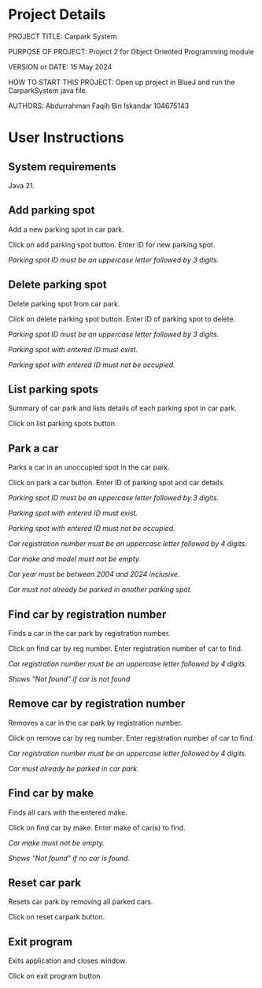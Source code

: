 # Project Details

PROJECT TITLE: Carpark System

PURPOSE OF PROJECT: Project 2 for Object Oriented Programming module

VERSION or DATE: 15 May 2024

HOW TO START THIS PROJECT: Open up project in BlueJ and run the CarparkSystem java file.

AUTHORS: Abdurrahman Faqih Bin Iskandar 104675143

# User Instructions

## System requirements

Java 21.

## Add parking spot

Add a new parking spot in car park.

Click on add parking spot button. Enter ID for new parking spot.

_Parking spot ID must be an uppercase letter followed by 3 digits._

## Delete parking spot

Delete parking spot from car park.

Click on delete parking spot button. Enter ID of parking spot to delete.

_Parking spot ID must be an uppercase letter followed by 3 digits._

_Parking spot with entered ID must exist._

_Parking spot with entered ID must not be occupied._

## List parking spots

Summary of car park and lists details of each parking spot in car park.

Click on list parking spots button.

## Park a car

Parks a car in an unoccupied spot in the car park.

Click on park a car button. Enter ID of parking spot and car details.

_Parking spot ID must be an uppercase letter followed by 3 digits._

_Parking spot with entered ID must exist._

_Parking spot with entered ID must not be occupied._

_Car registration number must be an uppercase letter followed by 4 digits._

_Car make and model must not be empty._

_Car year must be between 2004 and 2024 inclusive._

_Car must not already be parked in another parking spot._

## Find car by registration number

Finds a car in the car park by registration number.

Click on find car by reg number. Enter registration number of car to find.

_Car registration number must be an uppercase letter followed by 4 digits._

_Shows "Not found" if car is not found_

## Remove car by registration number

Removes a car in the car park by registration number.

Click on remove car by reg number. Enter registration number of car to find.

_Car registration number must be an uppercase letter followed by 4 digits._

_Car must already be parked in car park._

## Find car by make

Finds all cars with the entered make.

Click on find car by make. Enter make of car(s) to find.

_Car make must not be empty._

_Shows "Not found" if no car is found._

## Reset car park

Resets car park by removing all parked cars.

Click on reset carpark button.

## Exit program

Exits application and closes window.

Click on exit program button.
